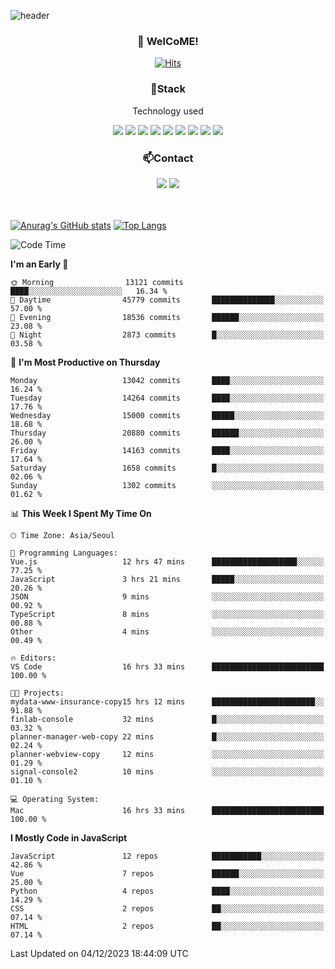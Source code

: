 ![header](https://capsule-render.vercel.app/api?type=waving&color=gradient&height=200&text=Kyungjoon&fontAlign=70&fontAlignY=40&animation=twinkling)

<h3 align="center">👋 WelCoME!</h3>

<div align=center>
  
[![Hits](https://hits.seeyoufarm.com/api/count/incr/badge.svg?url=https%3A%2F%2Fgithub.com%2Fuvula6921&count_bg=%2322BAC9&title_bg=%23827F7F&icon=iconify.svg&icon_color=%2325A27F&title=visits&edge_flat=false)](https://hits.seeyoufarm.com)
  
</div>
<h3 align="center">📌Stack</h3>
<p align="center">Technology used</p>
<div align="center"><img src="https://img.shields.io/badge/HTML5-E34F26?style=flat-square&logo=HTML5&logoColor=white"></img> <img src="https://img.shields.io/badge/CSS3-0A84FF?style=flat-square&logo=CSS3&logoColor=white"></img> <img src="https://img.shields.io/badge/JavaScript-FFCD11?style=flat-square&logo=JavaScript&logoColor=white"></img> <img src="https://img.shields.io/badge/React-00BCF6?style=flat-square&logo=React&logoColor=white"></img> <img src="https://img.shields.io/badge/jQuery-3655FF?style=flat-square&logo=jQuery&logoColor=white"></img> <img src="https://img.shields.io/badge/Ruby-E0115F?style=flat-square&logo=Ruby&logoColor=white"></img> <img src="https://img.shields.io/badge/Python-4B8BBE?style=flat-square&logo=Python&logoColor=white"></img> <img src="https://img.shields.io/badge/Vue-4FC08D?style=flat-square&logo=Vue.js&logoColor=white"></img> <img src="https://img.shields.io/badge/Nuxt-00DC82?style=flat-square&logo=Nuxt.js&logoColor=white"></img></div>

<h3 align="center">📫Contact</h3>
<div align="center"><a href="https://velog.io/@uvula6921/"><img src="https://img.shields.io/badge/Blog-20c997?style=flat-square&logo=V&logoColor=white"/></a> <a href="pkj6921@gmail.com"><img src="https://img.shields.io/badge/Gmail-EA4335?style=flat-square&logo=Gmail&logoColor=white"/></a></div>
<br>
<br>

[![Anurag's GitHub stats](https://github-readme-stats.vercel.app/api?username=uvula6921&hide=stars,issues&show_icons=true&count_private=true&theme=tokyonight)](https://github.com/anuraghazra/github-readme-stats)
[![Top Langs](https://github-readme-stats.vercel.app/api/top-langs/?username=uvula6921&hide=css,jupyter%20notebook,html&exclude_repo=uvula6921,uvula6921.github.io&layout=compact&langs_count=8)](https://github.com/anuraghazra/github-readme-stats)

<!--START_SECTION:waka-->
![Code Time](http://img.shields.io/badge/Code%20Time-1%2C950%20hrs%2034%20mins-blue)

**I'm an Early 🐤** 

```text
🌞 Morning                13121 commits       ████░░░░░░░░░░░░░░░░░░░░░   16.34 % 
🌆 Daytime                45779 commits       ██████████████░░░░░░░░░░░   57.00 % 
🌃 Evening                18536 commits       ██████░░░░░░░░░░░░░░░░░░░   23.08 % 
🌙 Night                  2873 commits        █░░░░░░░░░░░░░░░░░░░░░░░░   03.58 % 
```
📅 **I'm Most Productive on Thursday** 

```text
Monday                   13042 commits       ████░░░░░░░░░░░░░░░░░░░░░   16.24 % 
Tuesday                  14264 commits       ████░░░░░░░░░░░░░░░░░░░░░   17.76 % 
Wednesday                15000 commits       █████░░░░░░░░░░░░░░░░░░░░   18.68 % 
Thursday                 20880 commits       ██████░░░░░░░░░░░░░░░░░░░   26.00 % 
Friday                   14163 commits       ████░░░░░░░░░░░░░░░░░░░░░   17.64 % 
Saturday                 1658 commits        █░░░░░░░░░░░░░░░░░░░░░░░░   02.06 % 
Sunday                   1302 commits        ░░░░░░░░░░░░░░░░░░░░░░░░░   01.62 % 
```


📊 **This Week I Spent My Time On** 

```text
🕑︎ Time Zone: Asia/Seoul

💬 Programming Languages: 
Vue.js                   12 hrs 47 mins      ███████████████████░░░░░░   77.25 % 
JavaScript               3 hrs 21 mins       █████░░░░░░░░░░░░░░░░░░░░   20.26 % 
JSON                     9 mins              ░░░░░░░░░░░░░░░░░░░░░░░░░   00.92 % 
TypeScript               8 mins              ░░░░░░░░░░░░░░░░░░░░░░░░░   00.88 % 
Other                    4 mins              ░░░░░░░░░░░░░░░░░░░░░░░░░   00.49 % 

🔥 Editors: 
VS Code                  16 hrs 33 mins      █████████████████████████   100.00 % 

🐱‍💻 Projects: 
mydata-www-insurance-copy15 hrs 12 mins      ███████████████████████░░   91.88 % 
finlab-console           32 mins             █░░░░░░░░░░░░░░░░░░░░░░░░   03.32 % 
planner-manager-web-copy 22 mins             █░░░░░░░░░░░░░░░░░░░░░░░░   02.24 % 
planner-webview-copy     12 mins             ░░░░░░░░░░░░░░░░░░░░░░░░░   01.29 % 
signal-console2          10 mins             ░░░░░░░░░░░░░░░░░░░░░░░░░   01.10 % 

💻 Operating System: 
Mac                      16 hrs 33 mins      █████████████████████████   100.00 % 
```

**I Mostly Code in JavaScript** 

```text
JavaScript               12 repos            ███████████░░░░░░░░░░░░░░   42.86 % 
Vue                      7 repos             ██████░░░░░░░░░░░░░░░░░░░   25.00 % 
Python                   4 repos             ████░░░░░░░░░░░░░░░░░░░░░   14.29 % 
CSS                      2 repos             ██░░░░░░░░░░░░░░░░░░░░░░░   07.14 % 
HTML                     2 repos             ██░░░░░░░░░░░░░░░░░░░░░░░   07.14 % 
```




 Last Updated on 04/12/2023 18:44:09 UTC
<!--END_SECTION:waka-->
